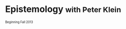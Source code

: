 Epistemology <small>with Peter Klein<small>
===========================================

<div class="lead text-center">Beginning Fall 2013</div>